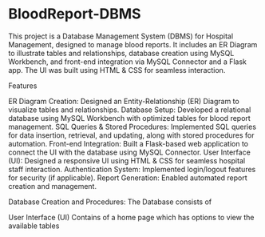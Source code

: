 # BloodReport-DBMS
This project is a Database Management System (DBMS) for Hospital Management, designed to manage blood reports. It includes an ER Diagram to illustrate tables and relationships, database creation using MySQL Workbench, and front-end integration via MySQL Connector and a Flask app. The UI was built using HTML &amp; CSS for seamless interaction.

Features

ER Diagram Creation: Designed an Entity-Relationship (ER) Diagram to visualize tables and relationships.
Database Setup: Developed a relational database using MySQL Workbench with optimized tables for blood report management.
SQL Queries & Stored Procedures: Implemented SQL queries for data insertion, retrieval, and updating, along with stored procedures for automation.
Front-end Integration: Built a Flask-based web application to connect the UI with the database using MySQL Connector.
User Interface (UI): Designed a responsive UI using HTML & CSS for seamless hospital staff interaction.
Authentication System: Implemented login/logout features for security (if applicable).
Report Generation: Enabled automated report creation and management.

Database Creation and Procedures:
The Database consists of 


User Interface (UI)
Contains of a home page which has options to view the available tables 

